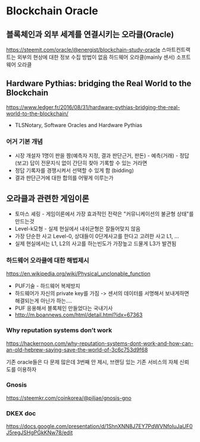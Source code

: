 # Blockchain Oracle
## 블록체인과 외부 세계를 연결시키는 오라클(Oracle)
<https://steemit.com/oracle/@energist/blockchain-study-oracle>
스마트컨트랙트는 외부의 현상에 대한 정보 수집 방법이 없음
하드웨어 오라클(mainly 센서)
소프트웨어 오라클

## Hardware Pythias: bridging the Real World to the Blockchain
<https://www.ledger.fr/2016/08/31/hardware-pythias-bridging-the-real-world-to-the-blockchain/>

+ TLSNotary, Software Oracles and Hardware Pythias

### 어거 기본 개념
+ 시장 개설자 1명이 판을 짬(예측자 지정, 결과 판단근거, 판돈) - 예측(거래) - 정답(보고)
답이 전문지식 없이 간단히 찾아 기록할 수 있는 거라면
+ 정답 기록자를 경쟁시켜서 선택할 수 있게 함 (bidding)
+ 결과 판단근거에 대한 합의를 어떻게 이루는가

## 오라클과 관련한 게임이론
+ 토마스 셰링 - 게임이론에서 가장 효과적인 전략은 "커뮤니케이션의 불균형 상태"를 만드는것
+ Level-k모형 - 실제 현실에서 내쉬균형은 잘들어맞지 않음
+ 가장 단순한 사고 Level-0, 상대들이 0단계사고를 한다고 고려한 사고 L1, ...
+ 실제 현실에서는 L1, L2의 사고를 하는빈도가 가장높고 드물게 L3가 발견됨

### 하드웨어 오라클에 대한 해법제시
<https://en.wikipedia.org/wiki/Physical_unclonable_function>

+ PUF기술 - 하드웨어 복제방지
+ 하드웨어가 자신의 private key를 가짐 -> 센서의 데이터를 서명해서 보내게하면 해결되는게 아닌가 하는....
+ PUF 응용해서 블록체인 만들었다는 국내기사
+ <http://m.boannews.com/html/detail.html?idx=67363>

### Why reputation systems don’t work
<https://hackernoon.com/why-reputation-systems-dont-work-and-how-can-an-old-hebrew-saying-save-the-world-of-3c6c753d9f68>

기존 oracle들은 다 문제 많은데 3번째 안 제시, 브랜딩 있는 기존 서비스의 자체 신뢰도를 이용하자

### Gnosis
<https://steemkr.com/coinkorea/@piljae/gnosis-gno>

### DKEX doc
<https://docs.google.com/presentation/d/1ShnXNN8J7EY7PdWVNfoIuJaUF0J5regJSHgPGkKNw78/edit>